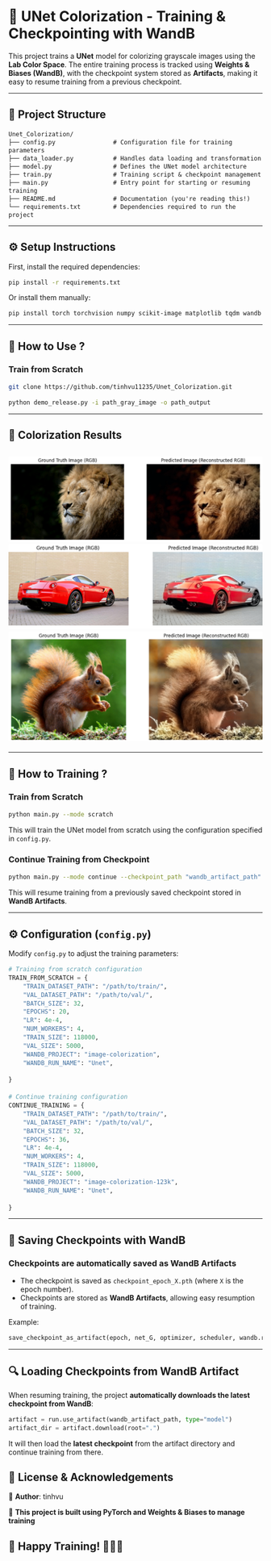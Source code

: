 # 🎨 UNet Colorization - Training & Checkpointing with WandB
This project trains a **UNet** model for colorizing grayscale images using the **Lab Color Space**. The entire training process is tracked using **Weights & Biases (WandB)**, with the checkpoint system stored as **Artifacts**, making it easy to resume training from a previous checkpoint.

---

## 📌 **Project Structure**
```
Unet_Colorization/
├── config.py                # Configuration file for training parameters
├── data_loader.py           # Handles data loading and transformation
├── model.py                 # Defines the UNet model architecture
├── train.py                 # Training script & checkpoint management
├── main.py                  # Entry point for starting or resuming training
├── README.md                # Documentation (you're reading this!)
└── requirements.txt         # Dependencies required to run the project
```

---

## ⚙️ **Setup Instructions**
First, install the required dependencies:
```bash
pip install -r requirements.txt
```
Or install them manually:
```bash
pip install torch torchvision numpy scikit-image matplotlib tqdm wandb gdown
```
---

## 🚀 **How to Use ?**
### **Train from Scratch**
```bash
git clone https://github.com/tinhvu11235/Unet_Colorization.git
```
```bash
python demo_release.py -i path_gray_image -o path_output
```
---
## 🎨 Colorization Results

![alt text](img/image.png)
![alt text](img/image-3.png)
![alt text](img/image-2.png)
---
---

## 🚀 **How to Training ?**
### **Train from Scratch**
```bash
python main.py --mode scratch
```
This will train the UNet model from scratch using the configuration specified in `config.py`.

### **Continue Training from Checkpoint**
```bash
python main.py --mode continue --checkpoint_path "wandb_artifact_path"
```
This will resume training from a previously saved checkpoint stored in **WandB Artifacts**.

---

## ⚙️ **Configuration (`config.py`)**
Modify `config.py` to adjust the training parameters:
```python
# Training from scratch configuration
TRAIN_FROM_SCRATCH = {
    "TRAIN_DATASET_PATH": "/path/to/train/",
    "VAL_DATASET_PATH": "/path/to/val/",
    "BATCH_SIZE": 32,
    "EPOCHS": 20,
    "LR": 4e-4,
    "NUM_WORKERS": 4,
    "TRAIN_SIZE": 118000,
    "VAL_SIZE": 5000,
    "WANDB_PROJECT": "image-colorization",
    "WANDB_RUN_NAME": "Unet",

}

# Continue training configuration
CONTINUE_TRAINING = {
    "TRAIN_DATASET_PATH": "/path/to/train/",
    "VAL_DATASET_PATH": "/path/to/val/",
    "BATCH_SIZE": 32,
    "EPOCHS": 36,
    "LR": 4e-4,
    "NUM_WORKERS": 4,
    "TRAIN_SIZE": 118000,
    "VAL_SIZE": 5000,
    "WANDB_PROJECT": "image-colorization-123k",
    "WANDB_RUN_NAME": "Unet",

}
```

---

## 🔄 **Saving Checkpoints with WandB**
### **Checkpoints are automatically saved as WandB Artifacts**
- The checkpoint is saved as `checkpoint_epoch_X.pth` (where `X` is the epoch number).
- Checkpoints are stored as **WandB Artifacts**, allowing easy resumption of training.

Example:
```python
save_checkpoint_as_artifact(epoch, net_G, optimizer, scheduler, wandb.run.id, "checkpoint_epoch")
```

---

## 🔍 **Loading Checkpoints from WandB Artifact**
When resuming training, the project **automatically downloads the latest checkpoint from WandB**:
```python
artifact = run.use_artifact(wandb_artifact_path, type="model")
artifact_dir = artifact.download(root=".")
```
It will then load the **latest checkpoint** from the artifact directory and continue training from there.



## 📜 **License & Acknowledgements**
📌 **Author**: tinhvu 

📌 **This project is built using PyTorch and Weights & Biases to manage training**


## 🌟 **Happy Training!** 🚀🚀🚀

